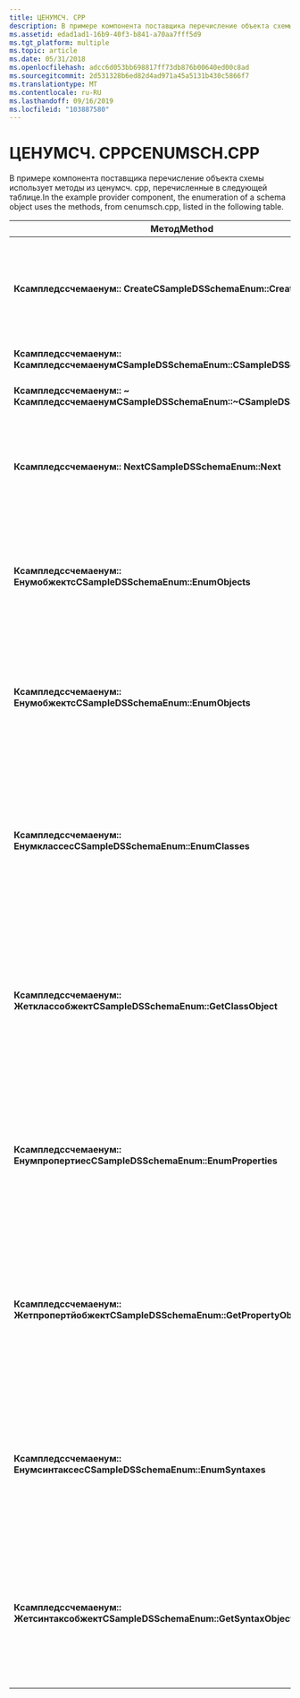 ```yaml
---
title: ЦЕНУМСЧ. CPP
description: В примере компонента поставщика перечисление объекта схемы использует методы из ценумсч. cpp, перечисленные в следующей таблице.
ms.assetid: edad1ad1-16b9-40f3-b841-a70aa7fff5d9
ms.tgt_platform: multiple
ms.topic: article
ms.date: 05/31/2018
ms.openlocfilehash: adcc6d053bb698817ff73db876b00640ed00c8ad
ms.sourcegitcommit: 2d531328b6ed82d4ad971a45a5131b430c5866f7
ms.translationtype: MT
ms.contentlocale: ru-RU
ms.lasthandoff: 09/16/2019
ms.locfileid: "103887580"
---
```

# <a name="cenumschcpp"></a><span data-ttu-id="f2c3d-103">ЦЕНУМСЧ. CPP</span><span class="sxs-lookup"><span data-stu-id="f2c3d-103">CENUMSCH.CPP</span></span>

<span data-ttu-id="f2c3d-104">В примере компонента поставщика перечисление объекта схемы использует методы из ценумсч. cpp, перечисленные в следующей таблице.</span><span class="sxs-lookup"><span data-stu-id="f2c3d-104">In the example provider component, the enumeration of a schema object uses the methods, from cenumsch.cpp, listed in the following table.</span></span>



| <span data-ttu-id="f2c3d-105">Метод</span><span class="sxs-lookup"><span data-stu-id="f2c3d-105">Method</span></span>                                        | <span data-ttu-id="f2c3d-106">Описание</span><span class="sxs-lookup"><span data-stu-id="f2c3d-106">Description</span></span>                                                                                                          |
|-----------------------------------------------|----------------------------------------------------------------------------------------------------------------------|
| <span data-ttu-id="f2c3d-107">**Ксампледссчемаенум:: Create**</span><span class="sxs-lookup"><span data-stu-id="f2c3d-107">**CSampleDSSchemaEnum::Create**</span></span>               | <span data-ttu-id="f2c3d-108">Создайте объект, чтобы разрешить перечисление объекта класса схемы ADSI.</span><span class="sxs-lookup"><span data-stu-id="f2c3d-108">Create an object to allow enumeration of an ADSI schema class object.</span></span>                                                |
| <span data-ttu-id="f2c3d-109">**Ксампледссчемаенум:: Ксампледссчемаенум**</span><span class="sxs-lookup"><span data-stu-id="f2c3d-109">**CSampleDSSchemaEnum::CSampleDSSchemaEnum**</span></span>  | <span data-ttu-id="f2c3d-110">Стандартный конструктор.</span><span class="sxs-lookup"><span data-stu-id="f2c3d-110">Standard constructor.</span></span>                                                                                                |
| <span data-ttu-id="f2c3d-111">**Ксампледссчемаенум:: ~ Ксампледссчемаенум**</span><span class="sxs-lookup"><span data-stu-id="f2c3d-111">**CSampleDSSchemaEnum::~CSampleDSSchemaEnum**</span></span> | <span data-ttu-id="f2c3d-112">Стандартный деструктор.</span><span class="sxs-lookup"><span data-stu-id="f2c3d-112">Standard destructor.</span></span>                                                                                                 |
| <span data-ttu-id="f2c3d-113">**Ксампледссчемаенум:: Next**</span><span class="sxs-lookup"><span data-stu-id="f2c3d-113">**CSampleDSSchemaEnum::Next**</span></span>                 | <span data-ttu-id="f2c3d-114">Извлечение указанного числа элементов из указанного объекта схемы.</span><span class="sxs-lookup"><span data-stu-id="f2c3d-114">Retrieve the specified number of elements from the schema object indicated.</span></span>                                          |
| <span data-ttu-id="f2c3d-115">**Ксампледссчемаенум:: Енумобжектс**</span><span class="sxs-lookup"><span data-stu-id="f2c3d-115">**CSampleDSSchemaEnum::EnumObjects**</span></span>          | <span data-ttu-id="f2c3d-116">Управление получением указателей интерфейсов на объекты указанного типа объекта.</span><span class="sxs-lookup"><span data-stu-id="f2c3d-116">Manage retrieving the interfaces pointers to the objects of the object type indicated.</span></span>                               |
| <span data-ttu-id="f2c3d-117">**Ксампледссчемаенум:: Енумобжектс**</span><span class="sxs-lookup"><span data-stu-id="f2c3d-117">**CSampleDSSchemaEnum::EnumObjects**</span></span>          | <span data-ttu-id="f2c3d-118">Управление получением указателей интерфейса на объекты типа объекта по умолчанию.</span><span class="sxs-lookup"><span data-stu-id="f2c3d-118">Manage retrieving the interface pointers to the objects of the default object type.</span></span>                                  |
| <span data-ttu-id="f2c3d-119">**Ксампледссчемаенум:: Енумклассес**</span><span class="sxs-lookup"><span data-stu-id="f2c3d-119">**CSampleDSSchemaEnum::EnumClasses**</span></span>          | <span data-ttu-id="f2c3d-120">Управление получением указателей интерфейса только на объекты класса схемы, содержащиеся в этом объекте.</span><span class="sxs-lookup"><span data-stu-id="f2c3d-120">Manage retrieving the interface pointers to only the schema class objects contained in this object.</span></span>                  |
| <span data-ttu-id="f2c3d-121">**Ксампледссчемаенум:: Жетклассобжект**</span><span class="sxs-lookup"><span data-stu-id="f2c3d-121">**CSampleDSSchemaEnum::GetClassObject**</span></span>       | <span data-ttu-id="f2c3d-122">Получение определения следующего класса схемы; Если он найден, создайте объект класса схемы и возвратите указатель интерфейса.</span><span class="sxs-lookup"><span data-stu-id="f2c3d-122">Retrieve the next schema class definition; if found, create a schema class object, and return the interface pointer.</span></span> |
| <span data-ttu-id="f2c3d-123">**Ксампледссчемаенум:: Енумпропертиес**</span><span class="sxs-lookup"><span data-stu-id="f2c3d-123">**CSampleDSSchemaEnum::EnumProperties**</span></span>       | <span data-ttu-id="f2c3d-124">Управление получением указателей интерфейса на объекты свойств, которые содержатся только в этом объекте.</span><span class="sxs-lookup"><span data-stu-id="f2c3d-124">Manage retrieving the interface pointers to the property objects only contained in this object.</span></span>                      |
| <span data-ttu-id="f2c3d-125">**Ксампледссчемаенум:: Жетпропертйобжект**</span><span class="sxs-lookup"><span data-stu-id="f2c3d-125">**CSampleDSSchemaEnum::GetPropertyObject**</span></span>    | <span data-ttu-id="f2c3d-126">Получение определения следующего свойства; Если он найден, создайте объект класса схемы и возвратите указатель интерфейса.</span><span class="sxs-lookup"><span data-stu-id="f2c3d-126">Retrieve the next property definition; if found, create a schema class object, and return the interface pointer.</span></span>     |
| <span data-ttu-id="f2c3d-127">**Ксампледссчемаенум:: Енумсинтаксес**</span><span class="sxs-lookup"><span data-stu-id="f2c3d-127">**CSampleDSSchemaEnum::EnumSyntaxes**</span></span>         | <span data-ttu-id="f2c3d-128">Управление получением указателей интерфейса на объекты синтаксиса, которые содержатся только в этом объекте.</span><span class="sxs-lookup"><span data-stu-id="f2c3d-128">Manage retrieving the interface pointers to the syntax objects only contained in this object.</span></span>                        |
| <span data-ttu-id="f2c3d-129">**Ксампледссчемаенум:: Жетсинтаксобжект**</span><span class="sxs-lookup"><span data-stu-id="f2c3d-129">**CSampleDSSchemaEnum::GetSyntaxObject**</span></span>      | <span data-ttu-id="f2c3d-130">Получите следующее определение синтаксиса. Если он найден, создайте объект класса схемы и возвратите указатель интерфейса.</span><span class="sxs-lookup"><span data-stu-id="f2c3d-130">Retrieve the next syntax definition; if found, create a schema class object, and return the interface pointer.</span></span>       |



 

 

 




